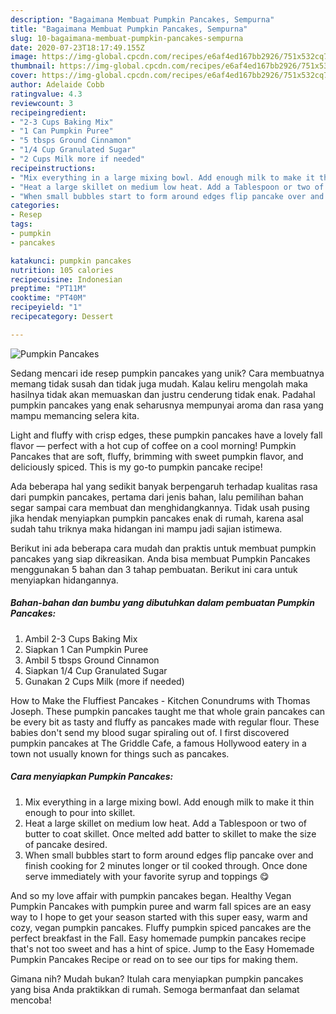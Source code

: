 ```yaml
---
description: "Bagaimana Membuat Pumpkin Pancakes, Sempurna"
title: "Bagaimana Membuat Pumpkin Pancakes, Sempurna"
slug: 10-bagaimana-membuat-pumpkin-pancakes-sempurna
date: 2020-07-23T18:17:49.155Z
image: https://img-global.cpcdn.com/recipes/e6af4ed167bb2926/751x532cq70/pumpkin-pancakes-recipe-main-photo.jpg
thumbnail: https://img-global.cpcdn.com/recipes/e6af4ed167bb2926/751x532cq70/pumpkin-pancakes-recipe-main-photo.jpg
cover: https://img-global.cpcdn.com/recipes/e6af4ed167bb2926/751x532cq70/pumpkin-pancakes-recipe-main-photo.jpg
author: Adelaide Cobb
ratingvalue: 4.3
reviewcount: 3
recipeingredient:
- "2-3 Cups Baking Mix"
- "1 Can Pumpkin Puree"
- "5 tbsps Ground Cinnamon"
- "1/4 Cup Granulated Sugar"
- "2 Cups Milk more if needed"
recipeinstructions:
- "Mix everything in a large mixing bowl. Add enough milk to make it thin enough to pour into skillet."
- "Heat a large skillet on medium low heat. Add a Tablespoon or two of butter to coat skillet. Once melted add batter to skillet to make the size of pancake desired."
- "When small bubbles start to form around edges flip pancake over and finish cooking for 2 minutes longer or til cooked through. Once done serve immediately with your favorite syrup and toppings 😋"
categories:
- Resep
tags:
- pumpkin
- pancakes

katakunci: pumpkin pancakes 
nutrition: 105 calories
recipecuisine: Indonesian
preptime: "PT11M"
cooktime: "PT40M"
recipeyield: "1"
recipecategory: Dessert

---
```



![Pumpkin Pancakes](https://img-global.cpcdn.com/recipes/e6af4ed167bb2926/751x532cq70/pumpkin-pancakes-recipe-main-photo.jpg)

Sedang mencari ide resep pumpkin pancakes yang unik? Cara membuatnya memang tidak susah dan tidak juga mudah. Kalau keliru mengolah maka hasilnya tidak akan memuaskan dan justru cenderung tidak enak. Padahal pumpkin pancakes yang enak seharusnya mempunyai aroma dan rasa yang mampu memancing selera kita.

Light and fluffy with crisp edges, these pumpkin pancakes have a lovely fall flavor — perfect with a hot cup of coffee on a cool morning! Pumpkin Pancakes that are soft, fluffy, brimming with sweet pumpkin flavor, and deliciously spiced. This is my go-to pumpkin pancake recipe!

Ada beberapa hal yang sedikit banyak berpengaruh terhadap kualitas rasa dari pumpkin pancakes, pertama dari jenis bahan, lalu pemilihan bahan segar sampai cara membuat dan menghidangkannya. Tidak usah pusing jika hendak menyiapkan pumpkin pancakes enak di rumah, karena asal sudah tahu triknya maka hidangan ini mampu jadi sajian istimewa.


Berikut ini ada beberapa cara mudah dan praktis untuk membuat pumpkin pancakes yang siap dikreasikan. Anda bisa membuat Pumpkin Pancakes menggunakan 5 bahan dan 3 tahap pembuatan. Berikut ini cara untuk menyiapkan hidangannya.

<!--inarticleads1-->

##### Bahan-bahan dan bumbu yang dibutuhkan dalam pembuatan Pumpkin Pancakes:

1. Ambil 2-3 Cups Baking Mix
1. Siapkan 1 Can Pumpkin Puree
1. Ambil 5 tbsps Ground Cinnamon
1. Siapkan 1/4 Cup Granulated Sugar
1. Gunakan 2 Cups Milk (more if needed)


How to Make the Fluffiest Pancakes - Kitchen Conundrums with Thomas Joseph. These pumpkin pancakes taught me that whole grain pancakes can be every bit as tasty and fluffy as pancakes made with regular flour. These babies don&#39;t send my blood sugar spiraling out of. I first discovered pumpkin pancakes at The Griddle Cafe, a famous Hollywood eatery in a town not usually known for things such as pancakes. 

<!--inarticleads2-->

##### Cara menyiapkan Pumpkin Pancakes:

1. Mix everything in a large mixing bowl. Add enough milk to make it thin enough to pour into skillet.
1. Heat a large skillet on medium low heat. Add a Tablespoon or two of butter to coat skillet. Once melted add batter to skillet to make the size of pancake desired.
1. When small bubbles start to form around edges flip pancake over and finish cooking for 2 minutes longer or til cooked through. Once done serve immediately with your favorite syrup and toppings 😋


And so my love affair with pumpkin pancakes began. Healthy Vegan Pumpkin Pancakes with pumpkin puree and warm fall spices are an easy way to I hope to get your season started with this super easy, warm and cozy, vegan pumpkin pancakes. Fluffy pumpkin spiced pancakes are the perfect breakfast in the Fall. Easy homemade pumpkin pancakes recipe that&#39;s not too sweet and has a hint of spice. Jump to the Easy Homemade Pumpkin Pancakes Recipe or read on to see our tips for making them. 

Gimana nih? Mudah bukan? Itulah cara menyiapkan pumpkin pancakes yang bisa Anda praktikkan di rumah. Semoga bermanfaat dan selamat mencoba!
